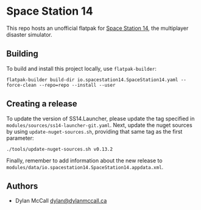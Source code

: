 # Space Station 14

This repo hosts an unofficial flatpak for
[Space Station 14](https://spacestation14.io/), the multiplayer disaster
simulator.

## Building

To build and install this project locally, use `flatpak-builder`:

    flatpak-builder build-dir io.spacestation14.SpaceStation14.yaml --force-clean --repo=repo --install --user

## Creating a release

To update the version of SS14.Launcher, please update the tag specified in `modules/sources/ss14-launcher-git.yaml`. Next, update the nuget sources by using `update-nuget-sources.sh`, providing that same tag as the first parameter:

    ./tools/update-nuget-sources.sh v0.13.2

Finally, remember to add information about the new release to `modules/data/io.spacestation14.SpaceStation14.appdata.xml`.

## Authors

- Dylan McCall <dylan@dylanmccall.ca>
